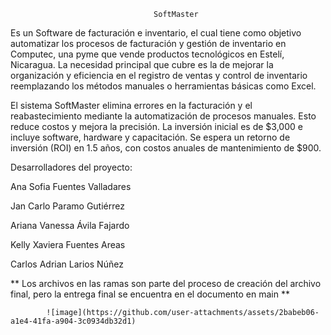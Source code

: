                                     SoftMaster

Es un Software de facturación e inventario, el cual tiene como objetivo 
automatizar los procesos de facturación y gestión de inventario en Computec, una pyme que vende productos 
tecnológicos en Estelí, Nicaragua. La necesidad principal que cubre es la de mejorar la organización y 
eficiencia en el registro de ventas y control de inventario 
reemplazando los métodos manuales o herramientas básicas como Excel.

El sistema SoftMaster elimina errores en la facturación y el reabastecimiento mediante la automatización
de procesos manuales. Esto reduce costos y mejora la precisión. La inversión inicial es de $3,000 e incluye 
software, hardware y capacitación. Se espera un retorno de inversión (ROI) en 1.5 años, con costos anuales de 
mantenimiento de $900.

Desarrolladores del proyecto:


Ana Sofia Fuentes Valladares 

Jan Carlo Paramo Gutiérrez

Ariana Vanessa Ávila Fajardo 

Kelly Xaviera Fuentes Areas

Carlos Adrian Larios Núñez

** Los archivos en las ramas son parte del proceso de creación del archivo final, pero la entrega final se 
encuentra en el documento en main **

            ![image](https://github.com/user-attachments/assets/2babeb06-a1e4-41fa-a904-3c0934db32d1)

